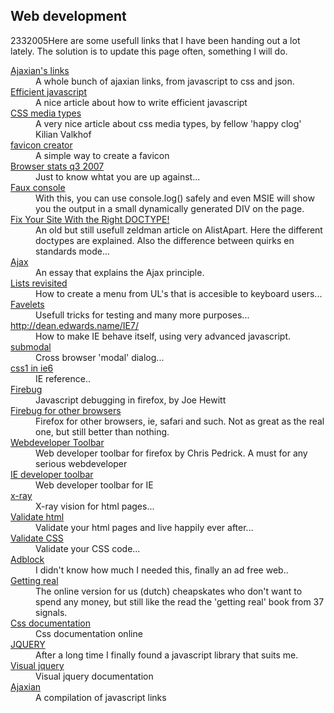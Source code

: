 <article><h1>Web development</h1><time><span class="day">23</span><span class="month">3</span><span class="year">2005</span></time>Here are some usefull links that I have been handing out a lot lately.  					The solution is to update this page often, something I will do.<dl> <dt><a href="http://tinyurl.com/2oyzk8">Ajaxian's links</a></dt><dd>A whole bunch of ajaxian links, from javascript to css and json.</dd><dt><a href="http://dev.opera.com/articles/view/efficient-javascript/?page=all">Efficient javascript</a></dt> <dd>A nice article about how to write efficient javascript</dd> <dt><a href="http://kilianvalkhof.com/2007/css-xhtml/the-css-media-types/">CSS media types</a></dt> <dd>A very nice article about css media types, by fellow 'happy clog' Kilian Valkhof</dd> <dt><a href="http://www.htmlkit.com/services/favicon/">favicon creator</a></dt> <dd>A simple way to create a favicon</dd> <dt><a href="http://marketshare.hitslink.com/report.aspx?qprid=6&amp;qpmr=55&amp;qpdt=1&amp;qpct=3&amp;qptimeframe=Q&amp;qpsp=34">Browser stats q3 2007</a></dt> <dd>Just to know whtat you are up against...</dd> <dt><a href="http://www.wait-till-i.com/index.php?p=394">Faux console</a></dt> <dd>With this, you can use console.log() safely and even MSIE will show you the output in a small dynamically generated DIV on the page.</dd> <dt> 						<a href="http://www.alistapart.com/articles/doctype/">Fix Your Site With the Right DOCTYPE!</a> 					</dt> <dd> 						An old but still usefull zeldman article on AlistApart. Here the different doctypes are explained. Also the difference  						between quirks en standards mode... 					</dd> <dt> 						<a href="http://www.adaptivepath.com/publications/essays/archives/000385.php">Ajax</a> 					 </dt> <dd>An essay that explains the Ajax principle. 				</dd> <dt> 						<a href="http://www.gazingus.org/html/DOM-Scripted_Lists_Revisited.html#">Lists revisited</a> 					</dt> <dd>How to create a menu from UL's that is accesible to keyboard users... 					</dd> <dt> 						<a href="http://tantek.com/favelets/">Favelets</a> 					</dt> <dd> 						Usefull tricks for testing and many more purposes... 					</dd> <dt> 						<a href="http://dean.edwards.name/IE7/">http://dean.edwards.name/IE7/</a> 					</dt> <dd> 						How to make IE behave itself, using very advanced javascript. 					</dd> <dt> 						<a href="http://www.subimage.com/dhtml/subModal/">submodal</a> 					</dt> <dd> 						Cross browser 'modal' dialog... 					</dd> <dt> 						<a href="http://msdn.microsoft.com/library/default.asp?url=/library/en-us/dnie60/html/cssenhancements.asp">css1 in ie6</a> 					</dt> <dd>IE reference..</dd> <dt><a href="http://www.joehewitt.com/software/firebug/">Firebug</a></dt> <dd>Javascript debugging in firefox, by Joe Hewitt</dd> <dt><a href="http://www.getfirebug.com/lite.html">Firebug for other browsers</a></dt> <dt></dt> <dd>Firefox for other browsers, ie, safari and such. Not as great as the real one, but still better than nothing.</dd> <dt><a href="http://chrispederick.com/work/webdeveloper/">Webdeveloper Toolbar</a></dt> <dd>Web developer toolbar for firefox by Chris Pedrick. A must for any serious webdeveloper</dd> <dt><a href="http://www.microsoft.com/downloads/details.aspx?familyid=e59c3964-672d-4511-bb3e-2d5e1db91038&amp;displaylang=en">IE developer toolbar</a></dt> <dd>Web developer toolbar for IE</dd> <dt><a href="http://www.designmeme.com/2006/01/06/new-firefox-extension-x-ray/">x-ray</a></dt> <dd>X-ray vision for html pages...</dd> <dt><a href="http://validator.w3.org/">Validate html</a></dt> <dd>Validate your html pages and live happily ever after...</dd> <dt><a href="http://jigsaw.w3.org/css-validator/">Validate CSS</a></dt> <dd>Validate your CSS code...</dd> <dt><a href="https://addons.mozilla.org/firefox/1865/">Adblock</a></dt> <dd>I didn't know how much I needed this, finally an ad free web..</dd> <dt><a href="http://gettingreal.37signals.com/toc.php">Getting real</a></dt> <dd>The online version for us (dutch) cheapskates who don't want to spend any money, but still like the read the 'getting real' book from 37 signals. </dd> <dt><a href="http://cssdocs.org/">Css documentation</a></dt> <dd>Css documentation online</dd> <dt><a href="http://www.jquery.com">JQUERY</a></dt> <dd>After a long time I finally found a javascript library that suits me.</dd> <dt><a href="http://www.visualjquery.com">Visual jquery</a></dt> <dd>Visual jquery documentation</dd> <dt><a href="http://ajaxian.com/archives/lets-compile-a-list-of-ajax-dom-and-js-related-resources" title="ajaxian">Ajaxian</a></dt> <dd>A compilation of javascript links</dd> </dl></article>